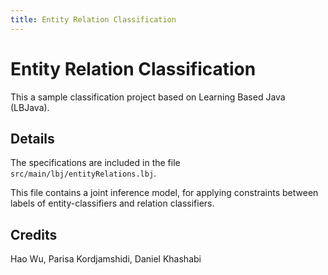 ```yaml
---
title: Entity Relation Classification
---
```



# Entity Relation Classification 
This a sample classification project based on Learning Based Java (LBJava). 

## Details 
The specifications are included in the file 
`src/main/lbj/entityRelations.lbj`. 

This file contains a joint inference model, for applying constraints between labels of
entity-classifiers and relation classifiers.

## Credits 
Hao Wu, Parisa Kordjamshidi, Daniel Khashabi 

